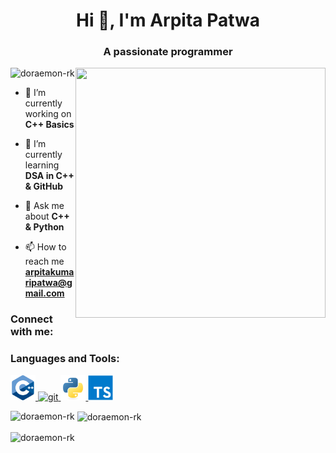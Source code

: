 </p>
<h1 align="center">Hi 👋, I'm Arpita Patwa</h1>
<p align="center>
<img src="https://i.pinimg.com/originals/7b/c9/79/7bc97918ccb4f3f4d3ce7db15848733c.gif" />
<h3 align="center">A passionate programmer </h3>
<img align="right" width="400" height="400" src="https://media1.tenor.com/m/E73aHdNnj2AAAAAC/yoriko-nikaidou.gif">
<p align="left"> <img src="https://komarev.com/ghpvc/?username=doraemon-rk&label=Profile%20views&color=0e75b6&style=flat" alt="doraemon-rk" /> </p>

- 🔭 I’m currently working on **C++ Basics**

- 🌱 I’m currently learning **DSA in C++ & GitHub**

- 💬 Ask me about **C++ & Python**

- 📫 How to reach me **arpitakumaripatwa@gmail.com**

<h3 align="left">Connect with me:</h3>
<p align="left">
</p>

<h3 align="left">Languages and Tools:</h3>
<p align="left"> <a href="https://www.w3schools.com/cpp/" target="_blank" rel="noreferrer"> <img src="https://raw.githubusercontent.com/devicons/devicon/master/icons/cplusplus/cplusplus-original.svg" alt="cplusplus" width="40" height="40"/> </a> <a href="https://git-scm.com/" target="_blank" rel="noreferrer"> <img src="https://www.vectorlogo.zone/logos/git-scm/git-scm-icon.svg" alt="git" width="40" height="40"/> </a> <a href="https://www.python.org" target="_blank" rel="noreferrer"> <img src="https://raw.githubusercontent.com/devicons/devicon/master/icons/python/python-original.svg" alt="python" width="40" height="40"/> </a> <a href="https://www.typescriptlang.org/" target="_blank" rel="noreferrer"> <img src="https://raw.githubusercontent.com/devicons/devicon/master/icons/typescript/typescript-original.svg" alt="typescript" width="40" height="40"/> </a> </p>

<p><img align="left" src="https://github-readme-stats.vercel.app/api/top-langs?username=doraemon-rk&show_icons=true&locale=en&layout=compact" alt="doraemon-rk" /></p>

<p>&nbsp;<img align="center" src="https://github-readme-stats.vercel.app/api?username=doraemon-rk&show_icons=true&locale=en" alt="doraemon-rk" /></p>

<p><img align="center" src="https://github-readme-streak-stats.herokuapp.com/?user=doraemon-rk&" alt="doraemon-rk" /></p>
